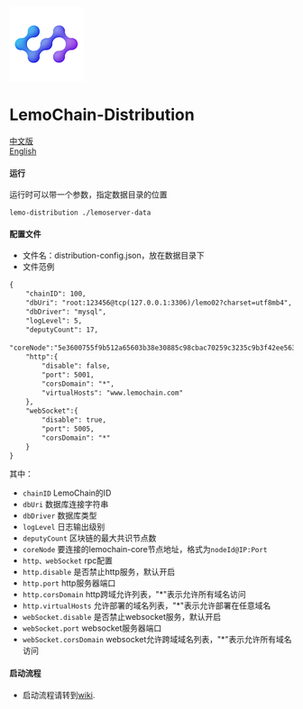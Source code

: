 ![Logo of the project](./logo.png)

# LemoChain-Distribution


[中文版](https://github.com/LemoFoundationLtd/lemochain-distribution/blob/master/README_zh.md)   
[English](https://github.com/LemoFoundationLtd/lemochain-distribution/blob/master/README.md)


#### 运行
运行时可以带一个参数，指定数据目录的位置
```shell script
lemo-distribution ./lemoserver-data
```

#### 配置文件
- 文件名：distribution-config.json，放在数据目录下
- 文件范例
```
{
	"chainID": 100,
	"dbUri": "root:123456@tcp(127.0.0.1:3306)/lemo02?charset=utf8mb4",
	"dbDriver": "mysql",
	"logLevel": 5,
	"deputyCount": 17,
	"coreNode":"5e3600755f9b512a65603b38e30885c98cbac70259c3235c9b3f42ee563b480edea351ba0ff5748a638fe0aeff5d845bf37a3b437831871b48fd32f33cd9a3c0@120.78.132.151:7003",
	"http":{
		"disable": false,
		"port": 5001,
		"corsDomain": "*",
		"virtualHosts": "www.lemochain.com"
	},
	"webSocket":{
		"disable": true,
		"port": 5005,
		"corsDomain": "*"
	}
}
```
其中：
- `chainID` LemoChain的ID
- `dbUri` 数据库连接字符串
- `dbDriver` 数据库类型
- `logLevel` 日志输出级别
- `deputyCount` 区块链的最大共识节点数
- `coreNode` 要连接的lemochain-core节点地址，格式为`nodeId@IP:Port`
- `http、webSocket` rpc配置
- `http.disable` 是否禁止http服务，默认开启
- `http.port` http服务器端口
- `http.corsDomain` http跨域允许列表，"*"表示允许所有域名访问
- `http.virtualHosts` 允许部署的域名列表，"*"表示允许部署在任意域名
- `webSocket.disable` 是否禁止websocket服务，默认开启
- `webSocket.port` websocket服务器端口
- `webSocket.corsDomain` websocket允许跨域域名列表，"*"表示允许所有域名访问

#### 启动流程
- 启动流程请转到[wiki](https://github.com/LemoFoundationLtd/lemochain-distribution/wiki).
